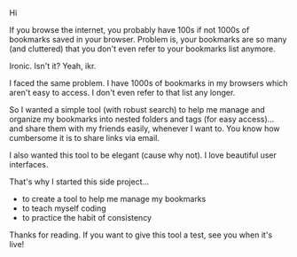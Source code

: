 Hi

If you browse the internet, you probably have 100s if not 1000s of bookmarks saved in your browser. Problem is, your bookmarks are so many (and cluttered) that you don't even refer to your bookmarks list anymore.

Ironic. Isn't it? Yeah, ikr.

I faced the same problem. I have 1000s of bookmarks in my browsers which aren't easy to access. I don't even refer to that list any longer.

So I wanted a simple tool (with robust search) to help me manage and organize my bookmarks into nested folders and tags (for easy access)... and share them with my friends easily, whenever I want to. You know how cumbersome it is to share links via email.

I also wanted this tool to be elegant (cause why not). I love beautiful user interfaces.

That's why I started this side project...

- to create a tool to help me manage my bookmarks
- to teach myself coding
- to practice the habit of consistency

Thanks for reading. If you want to give this tool a test, see you when it's live!
